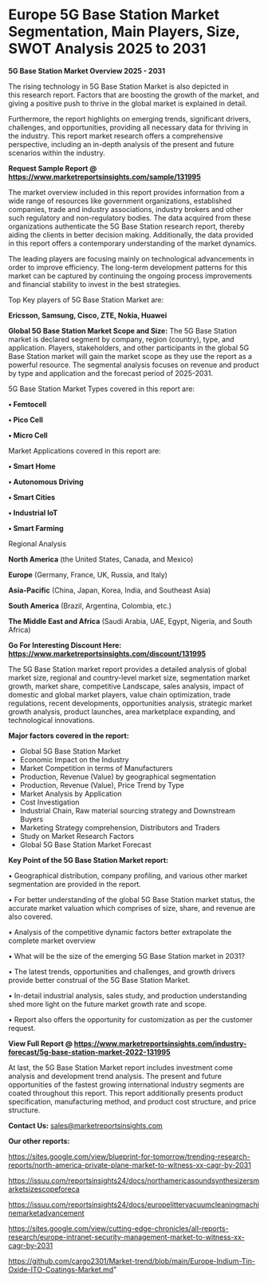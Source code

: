 # Europe 5G Base Station Market Segmentation, Main Players, Size, SWOT Analysis 2025 to 2031

<Strong> 5G Base Station Market Overview 2025 - 2031</strong>

The rising technology in 5G Base Station Market is also depicted in this research report. Factors that are boosting the growth of the market, and giving a positive push to thrive in the global market is explained in detail.

Furthermore, the report highlights on emerging trends, significant drivers, challenges, and opportunities, providing all necessary data for thriving in the industry. This report market research offers a comprehensive perspective, including an in-depth analysis of the present and future scenarios within the industry.

<strong>Request Sample Report @ <a href=https://www.marketreportsinsights.com/sample/131995>https://www.marketreportsinsights.com/sample/131995</a></strong>

The market overview included in this report provides information from a wide range of resources like government organizations, established companies, trade and industry associations, industry brokers and other such regulatory and non-regulatory bodies. The data acquired from these organizations authenticate the 5G Base Station research report, thereby aiding the clients in better decision making. Additionally, the data provided in this report offers a contemporary understanding of the market dynamics.

The leading players are focusing mainly on technological advancements in order to improve efficiency. The long-term development patterns for this market can be captured by continuing the ongoing process improvements and financial stability to invest in the best strategies.

Top Key players of 5G Base Station Market are:

<strong>Ericsson, Samsung, Cisco, ZTE, Nokia, Huawei</strong>

<strong><b>Global 5G Base Station Market Scope and Size:</b></strong>
The 5G Base Station market is declared segment by company, region (country), type, and application. Players, stakeholders, and other participants in the global 5G Base Station market will gain the market scope as they use the report as a powerful resource. The segmental analysis focuses on revenue and product by type and application and the forecast period of 2025-2031.

5G Base Station Market Types covered in this report are:

<strong>• Femtocell

• Pico Cell

• Micro Cell</strong>

Market Applications covered in this report are:

<strong>• Smart Home

• Autonomous Driving

• Smart Cities

• Industrial IoT

• Smart Farming</strong> 

Regional Analysis

<strong>North America</strong> (the United States, Canada, and Mexico)

<strong>Europe</strong> (Germany, France, UK, Russia, and Italy)

<strong>Asia-Pacific</strong> (China, Japan, Korea, India, and Southeast Asia)

<strong>South America</strong> (Brazil, Argentina, Colombia, etc.)

<strong>The Middle East and Africa</strong> (Saudi Arabia, UAE, Egypt, Nigeria, and South Africa)

<strong>Go For Interesting Discount Here: <a href=https://www.marketreportsinsights.com/discount/131995>https://www.marketreportsinsights.com/discount/131995</a></strong>

The 5G Base Station market report provides a detailed analysis of global market size, regional and country-level market size, segmentation market growth, market share, competitive Landscape, sales analysis, impact of domestic and global market players, value chain optimization, trade regulations, recent developments, opportunities analysis, strategic market growth analysis, product launches, area marketplace expanding, and technological innovations.

<strong><b>Major factors covered in the report:</b></strong>
<ul>
  <li>Global 5G Base Station Market </li>
  <li>Economic Impact on the Industry</li>
  <li>Market Competition in terms of Manufacturers</li>
  <li>Production, Revenue (Value) by geographical segmentation</li>
  <li>Production, Revenue (Value), Price Trend by Type</li>
  <li>Market Analysis by Application</li>
  <li>Cost Investigation</li>
  <li>Industrial Chain, Raw material sourcing strategy and Downstream Buyers</li>
  <li>Marketing Strategy comprehension, Distributors and Traders</li>
  <li>Study on Market Research Factors</li>
  <li>Global 5G Base Station Market Forecast</li>
</ul>

<strong><b>Key Point of the 5G Base Station Market report:</b></strong>

• Geographical distribution, company profiling, and various other market segmentation are provided in the report.

• For better understanding of the global 5G Base Station market status, the accurate market valuation which comprises of size, share, and revenue are also covered.

• Analysis of the competitive dynamic factors better extrapolate the complete market overview

• What will be the size of the emerging 5G Base Station market in 2031?

• The latest trends, opportunities and challenges, and growth drivers provide better construal of the 5G Base Station Market.

• In-detail industrial analysis, sales study, and production understanding shed more light on the future market growth rate and scope.

• Report also offers the opportunity for customization as per the customer request.

<strong><b>View Full Report @ <a href=https://www.marketreportsinsights.com/industry-forecast/5g-base-station-market-2022-131995>https://www.marketreportsinsights.com/industry-forecast/5g-base-station-market-2022-131995</a></b></strong>


At last, the 5G Base Station Market report includes investment come analysis and development trend analysis. The present and future opportunities of the fastest growing international industry segments are coated throughout this report. This report additionally presents product specification, manufacturing method, and product cost structure, and price structure.

<strong>Contact Us:</strong>
sales@marketreportsinsights.com

<strong>Our other reports:</strong>

<a href=https://sites.google.com/view/blueprint-for-tomorrow/trending-research-reports/north-america-private-plane-market-to-witness-xx-cagr-by-2031>https://sites.google.com/view/blueprint-for-tomorrow/trending-research-reports/north-america-private-plane-market-to-witness-xx-cagr-by-2031</a>

<a href=https://issuu.com/reportsinsights24/docs/northamericasoundsynthesizersmarketsizescopeforeca>https://issuu.com/reportsinsights24/docs/northamericasoundsynthesizersmarketsizescopeforeca</a>

<a href=https://issuu.com/reportsinsights24/docs/europelittervacuumcleaningmachinemarketadvancement>https://issuu.com/reportsinsights24/docs/europelittervacuumcleaningmachinemarketadvancement</a>

<a href=https://sites.google.com/view/cutting-edge-chronicles/all-reports-research/europe-intranet-security-management-market-to-witness-xx-cagr-by-2031>https://sites.google.com/view/cutting-edge-chronicles/all-reports-research/europe-intranet-security-management-market-to-witness-xx-cagr-by-2031</a>

<a href=https://github.com/cargo2301/Market-trend/blob/main/Europe-Indium-Tin-Oxide-ITO-Coatings-Market.md>https://github.com/cargo2301/Market-trend/blob/main/Europe-Indium-Tin-Oxide-ITO-Coatings-Market.md</a>"
